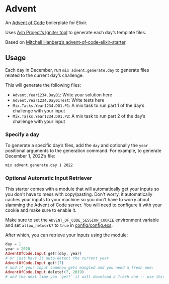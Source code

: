# Advent

An [Advent of Code](https://www.adventofcode.com) boilerplate for Elixir.

Uses [Ash Project’s Igniter tool](https://github.com/ash-project/igniter) to generate each day’s template files.

Based on [Mitchell Hanberg’s advent-of-code-elixir-starter](https://github.com/mhanberg/advent-of-code-elixir-starter).

## Usage

Each day in December, run `mix advent.generate.day` to generate files related to the current day’s challenge.

This will generate the following files:
- `Advent.Year1234.Day01`: Write your solution here
- `Advent.Year1234.Day01Test`: Write tests here
- `Mix.Tasks.Year1234.D01.P1`: A mix task to run part 1 of the day’s challenge with your input
- `Mix.Tasks.Year1234.D01.P2`: A mix task to run part 2 of the day’s challenge with your input

### Specify a day

To generate a specific day’s files, add the `day` and optionally the `year` positional arguments to the generation command.
For example, to generate December 1, 2022’s file:
```bash
mix advent.generate.day 1 2022
```

### Optional Automatic Input Retriever

This starter comes with a module that will automatically get your inputs so you
don't have to mess with copy/pasting. Don't worry, it automatically caches your
inputs to your machine so you don't have to worry about slamming the Advent of
Code server. You will need to configure it with your cookie and make sure to
enable it.

Make sure to set the `ADVENT_OF_CODE_SESSION_COOKIE` environment variable and set `allow_network?` to `true` in [config/config.exs](config/config.exs).

After which, you can retrieve your inputs using the module:

```elixir
day = 1
year = 2020
AdventOfCode.Input.get!(day, year)
# or just have it auto-detect the current year
AdventOfCode.Input.get!(7)
# and if your input somehow gets mangled and you need a fresh one:
AdventOfCode.Input.delete!(7, 2019)
# and the next time you `get!` it will download a fresh one -- use this sparingly!
```

